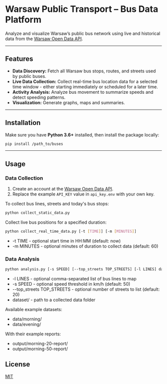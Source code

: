 # Warsaw Public Transport – Bus Data Platform

Analyze and visualize Warsaw’s public bus network using live and historical data from the [Warsaw Open Data API](https://api.um.warszawa.pl/).

---

## Features

- **Data Discovery:** Fetch all Warsaw bus stops, routes, and streets used by public buses.
- **Live Data Collection:** Collect real-time bus location data for a selected time window - either starting immediately or scheduled for a later time.
- **Activity Analysis:** Analyze bus movement to summarize speeds and detect speeding patterns.
- **Visualization:** Generate graphs, maps and summaries.

---

## Installation

Make sure you have **Python 3.6+** installed, then install the package locally:

```bash
pip install /path_to/buses
```

---

## Usage

### Data Collection

1. Create an account at the [Warsaw Open Data API](https://api.um.warszawa.pl/).
2. Replace the example `API_KEY` value in `api_key.env` with your own key.

To collect bus lines, streets and today's bus stops:

```bash
python collect_static_data.py
```

Collect live bus positions for a specified duration:

```bash
python collect_real_time_data.py [-t [TIME]] [-m [MINUTES]]
```

- -t TIME - optional start time in HH:MM (default: now)
- -m MINUTES - optional minutes of duration to collect data (default: 60)

### Data Analysis

```bash
python analysis.py [-s SPEED] [--top_streets TOP_STREETS] [-l LINES] dataset/
```

- -l LINES - optional comma-separated list of bus lines to map
- -s SPEED - optional speed threshold in km/h (default: 50)
- --top_streets TOP_STREETS - optional number of streets to list (default: 20)
- dataset/ - path to a collected data folder

Available example datasets:

- data/morning/
- data/evening/

With their example reports:

- output/morning-20-report/
- output/morning-50-report/

## License

[MIT](https://choosealicense.com/licenses/mit/)
